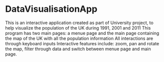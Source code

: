# DataVisualisationApp
This is an interactive application created as part of University project, to help visualize the population of the UK during 1991, 2001 and 2011
This program has two main pages: a menue page and the main page containing the map of the UK with all the population information
All interactions are through keyboard inputs 
Interactive features include: zoom, pan and rotate the map, filter through data and switch between menue page and main page.

